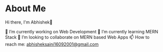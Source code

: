 # About Me
Hi there, I'm Abhishek👋

🔭 I’m currently working on Web Development
🌱 I’m currently learning MERN Stack
👯 I’m looking to collaborate on MERN based Web Apps
📫 How to reach me: abhisheksaini16092001@gmail.com
